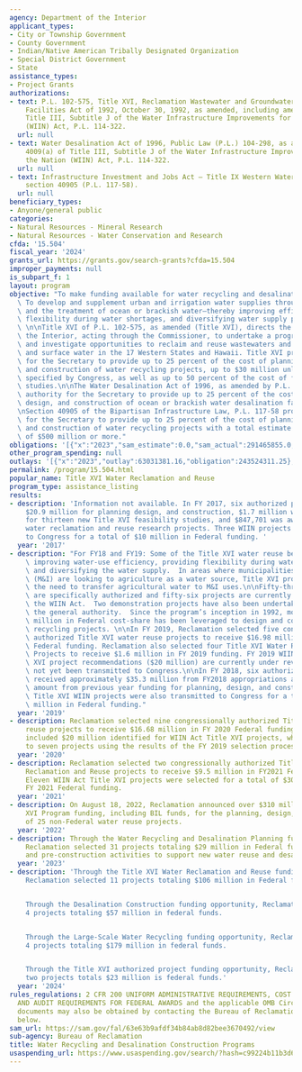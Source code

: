 ```yaml
---
agency: Department of the Interior
applicant_types:
- City or Township Government
- County Government
- Indian/Native American Tribally Designated Organization
- Special District Government
- State
assistance_types:
- Project Grants
authorizations:
- text: P.L. 102-575, Title XVI, Reclamation Wastewater and Groundwater Study and
    Facilities Act of 1992, October 30, 1992, as amended, including amendments in
    Title III, Subtitle J of the Water Infrastructure Improvements for the Nation
    (WIIN) Act, P.L. 114-322.
  url: null
- text: Water Desalination Act of 1996, Public Law (P.L.) 104-298, as amended by section
    4009(a) of Title III, Subtitle J of the Water Infrastructure Improvements for
    the Nation (WIIN) Act, P.L. 114-322.
  url: null
- text: Infrastructure Investment and Jobs Act – Title IX Western Water Infrastructure,
    section 40905 (P.L. 117-58).
  url: null
beneficiary_types:
- Anyone/general public
categories:
- Natural Resources - Mineral Research
- Natural Resources - Water Conservation and Research
cfda: '15.504'
fiscal_year: '2024'
grants_url: https://grants.gov/search-grants?cfda=15.504
improper_payments: null
is_subpart_f: 1
layout: program
objective: "To make funding available for water recycling and desalination projects.\
  \ To develop and supplement urban and irrigation water supplies through water reuse\
  \ and the treatment of ocean or brackish water—thereby improving efficiency, providing\
  \ flexibility during water shortages, and diversifying water supply portfolios.\
  \ \n\nTitle XVI of P.L. 102-575, as amended (Title XVI), directs the Secretary of\
  \ the Interior, acting through the Commissioner, to undertake a program to identify\
  \ and investigate opportunities to reclaim and reuse wastewaters and impaired ground\
  \ and surface water in the 17 Western States and Hawaii. Title XVI provides authority\
  \ for the Secretary to provide up to 25 percent of the cost of planning, design,\
  \ and construction of water recycling projects, up to $30 million unless otherwise\
  \ specified by Congress, as well as up to 50 percent of the cost of feasibility\
  \ studies.\n\nThe Water Desalination Act of 1996, as amended by P.L. 114-332 provides\
  \ authority for the Secretary to provide up to 25 percent of the cost of planning,\
  \ design, and construction of ocean or brackish water desalination facilities. \n\
  \nSection 40905 of the Bipartisan Infrastructure Law, P.L. 117-58 provides authority\
  \ for the Secretary to provide up to 25 percent of the cost of planning, design,\
  \ and construction of water recycling projects with a total estimate project cost\
  \ of $500 million or more."
obligations: '[{"x":"2023","sam_estimate":0.0,"sam_actual":291465855.0,"usa_spending_actual":291447776.88},{"x":"2024","sam_estimate":0.0,"sam_actual":69926235.0,"usa_spending_actual":66632451.39},{"x":"2025","sam_estimate":0.0,"sam_actual":374936000.0,"usa_spending_actual":357746777.4}]'
other_program_spending: null
outlays: '[{"x":"2023","outlay":63031381.16,"obligation":243524311.25},{"x":"2024","outlay":16540745.93,"obligation":71378600.0},{"x":"2025","outlay":15595340.94,"obligation":278680026.0}]'
permalink: /program/15.504.html
popular_name: Title XVI Water Reclamation and Reuse
program_type: assistance_listing
results:
- description: 'Information not available. In FY 2017, six authorized projects received
    $20.9 million for planning design, and construction, $1.7 million was awarded
    for thirteen new Title XVI feasibility studies, and $847,701 was awarded for four
    water reclamation and reuse research projects. Three WIIN projects were also transmitted
    to Congress for a total of $10 million in Federal funding. '
  year: '2017'
- description: "For FY18 and FY19: Some of the Title XVI water reuse benefits include\
    \ improving water-use efficiency, providing flexibility during water shortages,\
    \ and diversifying the water supply.  In areas where municipalities and industry\
    \ (M&I) are looking to agriculture as a water source, Title XVI projects reduce\
    \ the need to transfer agricultural water to M&I uses.\n\nFifty-three projects\
    \ are specifically authorized and fifty-six projects are currently eligible under\
    \ the WIIN Act.  Two demonstration projects have also been undertaken through\
    \ the general authority.  Since the program’s inception in 1992, more than $775\
    \ million in Federal cost-share has been leveraged to design and construct water\
    \ recycling projects. \n\nIn FY 2019, Reclamation selected five congressionally\
    \ authorized Title XVI water reuse projects to receive $16.98 million in FY 2019\
    \ Federal funding. Reclamation also selected four Title XVI Water Reuse Research\
    \ Projects to receive $1.6 million in FY 2019 funding. FY 2019 WIIN Act Title\
    \ XVI project recommendations ($20 million) are currently under review and have\
    \ not yet been transmitted to Congress.\n\nIn FY 2018, six authorized projects\
    \ received approximately $35.3 million from FY2018 appropriations and a small\
    \ amount from previous year funding for planning, design, and construction. Six\
    \ Title XVI WIIN projects were also transmitted to Congress for a total of $20\
    \ million in Federal funding."
  year: '2019'
- description: Reclamation selected nine congressionally authorized Title XVI water
    reuse projects to receive $16.68 million in FY 2020 Federal funding. FY 2020 appropriations
    included $20 million identified for WIIN Act Title XVI projects, which was allocated
    to seven projects using the results of the FY 2019 selection process.
  year: '2020'
- description: Reclamation selected two congressionally authorized Title XVI Water
    Reclamation and Reuse projects to receive $9.5 million in FY2021 Federal funding.
    Eleven WIIN Act Title XVI projects were selected for a total of $30 million in
    FY 2021 Federal funding.
  year: '2021'
- description: On August 18, 2022, Reclamation announced over $310 million in Title
    XVI Program funding, including BIL funds, for the planning, design, and construction
    of 25 non-Federal water reuse projects.
  year: '2022'
- description: Through the Water Recycling and Desalination Planning funding opportunity,
    Reclamation selected 31 projects totaling $29 million in Federal funding for planning
    and pre-construction activities to support new water reuse and desalination projects.
  year: '2023'
- description: 'Through the Title XVI Water Reclamation and Reuse funding opportunity,
    Reclamation selected 11 projects totaling $106 million in Federal funding.


    Through the Desalination Construction funding opportunity, Reclamation selected
    4 projects totaling $57 million in federal funds.


    Through the Large-Scale Water Recycling funding opportunity, Reclamation selected
    4 projects totaling $179 million in federal funds.


    Through the Title XVI authorized project funding opportunity, Reclamation selected
    two projects totals $23 million is federal funds.'
  year: '2024'
rules_regulations: 2 CFR 200 UNIFORM ADMINISTRATIVE REQUIREMENTS, COST PRINCIPLES,
  AND AUDIT REQUIREMENTS FOR FEDERAL AWARDS and the applicable OMB Circulars.  These
  documents may also be obtained by contacting the Bureau of Reclamation Office listed
  below.
sam_url: https://sam.gov/fal/63e63b9afdf34b84ab8d82bee3670492/view
sub-agency: Bureau of Reclamation
title: Water Recycling and Desalination Construction Programs
usaspending_url: https://www.usaspending.gov/search/?hash=c99224b11b3d61314d8c5bd90b3d2fba
---
```


